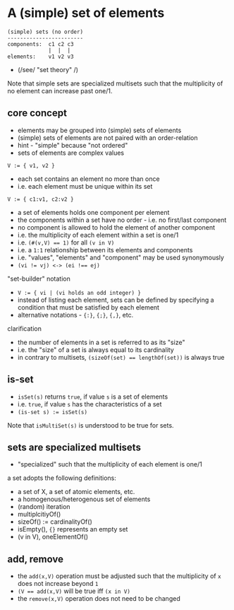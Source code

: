 
<!-- ======================================================================= -->
# A (simple) set of elements

```
(simple) sets (no order)
------------------------
components:  c1 c2 c3
             |  |  |
elements:    v1 v2 v3
```

* (/see/ "set theory" /)

Note that simple sets are specialized multisets such that the multiplicity of
no element can increase past one/1.

<!-- ======================================================================= -->
## core concept

* elements may be grouped into (simple) sets of elements
* (simple) sets of elements are not paired with an order-relation
* hint - "simple" because "not ordered"
* sets of elements are complex values

`V := { v1, v2 }`

* each set contains an element no more than once
* i.e. each element must be unique within its set

`V := { c1:v1, c2:v2 }`

* a set of elements holds one component per element
* the components within a set have no order - i.e. no first/last component
* no component is allowed to hold the element of another component
* i.e. the multiplicity of each element within a set is one/1
* i.e. `(#(v,V) == 1)` for all `(v in V)`
* i.e. a `1:1` relationship between its elements and components
* i.e. "values", "elements" and "component" may be used synonymously
* `(vi != vj) <-> (ei !== ej)`

"set-builder" notation

* `V := { vi | (vi holds an odd integer) }`
* instead of listing each element, sets can be defined by
  specifying a condition that must be satisfied by each element
* alternative notations - `{:}`, `{;}`, `{,}`, etc.

clarification

* the number of elements in a set is referred to as its "size"
* i.e. the "size" of a set is always equal to its cardinality
* in contrary to multisets, `(sizeOf(set) == lengthOf(set))` is always true

<!-- ======================================================================= -->
## is-set

* `isSet(s)` returns `true`, if value `s` is a set of elements
* i.e. `true`, if value `s` has the characteristics of a set
* `(is-set s) := isSet(s)`

Note that `isMultiSet(s)` is understood to be true for sets.

<!-- ======================================================================= -->
## sets are specialized multisets

* "specialized" such that the multiplicity of each element is one/1

a set adopts the following definitions:

* a set of X, a set of atomic elements, etc.
* a homogenous/heterogenous set of elements
* (random) iteration
* multiplcitiyOf()
* sizeOf() := cardinalityOf()
* isEmpty(), `{}` represents an empty set
* (v in V), oneElementOf()

<!-- ======================================================================= -->
## add, remove

* the `add(x,V)` operation must be adjusted such that the
  multiplicity of `x` does not increase beyond `1`
* `(V == add(x,V)` will be true iff `(x in V)`
* the `remove(x,V)` operation does not need to be changed
